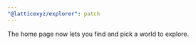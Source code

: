 ```yaml
---
"@latticexyz/explorer": patch
---
```


The home page now lets you find and pick a world to explore.
